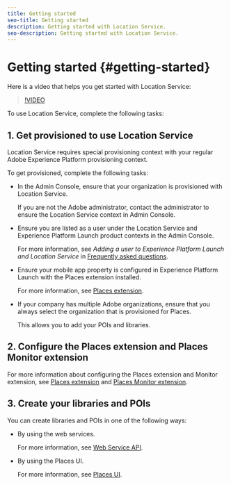 ```yaml
---
title: Getting started
seo-title: Getting started
description: Getting started with Location Service.
seo-description: Getting started with Location Service.
---
```


# Getting started {#getting-started}

Here is a video that helps you get started with Location Service:

>[!VIDEO](https://www.youtube.com/watch?v=aV6i_ayxWCw)

To use Location Service, complete the following tasks: 

## 1. Get provisioned to use Location Service

Location Service requires special provisioning context with your regular Adobe Experience Platform provisioning context.

To get provisioned, complete the following tasks:

* In the Admin Console, ensure that your organization is provisioned with Location Service.

  If you are not the Adobe administrator, contact the administrator to ensure the Location Service context in Admin Console.

* Ensure you are listed as a user under the Location Service and Experience Platform Launch product contexts in the Admin Console.  

   For more information, see *Adding a user to Experience Platform Launch and Location Service* in [Frequently asked questions](/help/places-faqs.md).

* Ensure your mobile app property is configured in Experience Platform Launch with the Places extension installed.

  For more information, see [Places extension](/help/places-ext-aep-sdks/places-extension/places-extension.md).

* If your company has multiple Adobe organizations, ensure that you always select the organization that is provisioned for Places.  

  This allows you to add your POIs and libraries.

## 2. Configure the Places extension and Places Monitor extension

For more information about configuring the Places extension and Monitor extension, see [Places extension](/help/places-ext-aep-sdks/places-extension/places-extension.md) and [Places Monitor extension](/help/places-ext-aep-sdks/places-monitor-extension/places-monitor-extension.md).

## 3. Create your libraries and POIs

You can create libraries and POIs in one of the following ways:

* By using the web services. 

  For more information, see [Web Service API](/help/places-web-service-api/places-web-services.md).

* By using the Places UI. 

  For more information, see [Places UI](/help/poi-mgmt-ui/places-services-overview.md). 